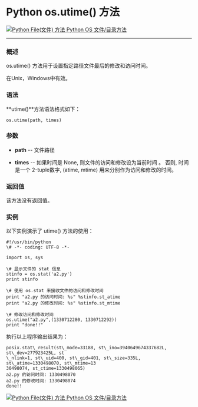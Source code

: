 Python os.utime() 方法
====================

 [![Python File(文件) 方法](../images/up.gif) Python OS 文件/目录方法](os-file-methods.html)

* * *

### 概述

os.utime() 方法用于设置指定路径文件最后的修改和访问时间。

在Unix，Windows中有效。

### 语法

**utime()**方法语法格式如下：
```
os.utime(path, times)
```
### 参数

*   **path** \-\- 文件路径
    
*   **times** \-\- 如果时间是 None, 则文件的访问和修改设为当前时间 。 否则, 时间是一个 2-tuple数字, (atime, mtime) 用来分别作为访问和修改的时间。
    

### 返回值

该方法没有返回值。

### 实例

以下实例演示了 utime() 方法的使用：
```
#!/usr/bin/python
\# -*- coding: UTF-8 -*-

import os, sys

\# 显示文件的 stat 信息
stinfo = os.stat('a2.py')
print stinfo

\# 使用 os.stat 来接收文件的访问和修改时间
print "a2.py 的访问时间: %s" %stinfo.st_atime
print "a2.py 的修改时间: %s" %stinfo.st_mtime

\# 修改访问和修改时间
os.utime("a2.py",(1330712280, 1330712292))
print "done!!"
```
执行以上程序输出结果为：
```
posix.stat\_result(st\_mode=33188, st\_ino=3940649674337682L, st\_dev=277923425L, st
\_nlink=1, st\_uid=400, st\_gid=401, st\_size=335L, st\_atime=1330498070, st\_mtime=13
30498074, st_ctime=1330498065)
a2.py 的访问时间: 1330498070
a2.py 的修改时间: 1330498074
done!!
```
 [![Python File(文件) 方法](../images/up.gif) Python OS 文件/目录方法](os-file-methods.html)